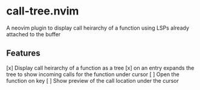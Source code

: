 # call-tree.nvim
A neovim plugin to display call heirarchy of a function using LSPs already attached to the buffer

## Features
[x] Display call heirarchy of a function as a tree
[x] <Tab> on an entry expands the tree to show incoming calls for the function under cursor
[ ] Open the function on <Enter> key
[ ] Show preview of the call location under the cursor

